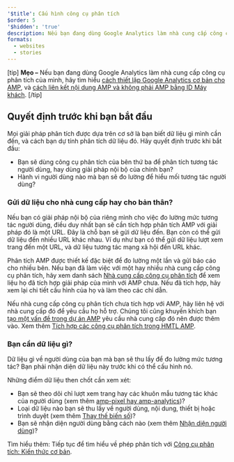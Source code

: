```yaml
---
'$title': Cấu hình công cụ phân tích
$order: 5
'$hidden': 'true'
description: Nếu bạn đang dùng Google Analytics làm nhà cung cấp công cụ phân tích của mình, hãy tìm hiểu cách thiết lập Google Analytics cơ bản cho AMP và cách liên kết nội dung AMP và phi AMP bằng ID Máy khách
formats:
  - websites
  - stories
---
```


[tip] **Mẹo –** Nếu bạn đang dùng Google Analytics làm nhà cung cấp công cụ phân tích của mình, hãy tìm hiểu [cách thiết lập Google Analytics cơ bản cho AMP](https://developers.google.com/analytics/devguides/collection/amp-analytics/#basic_setup_to_measure_page_views), và [cách liên kết nội dung AMP và không phải AMP bằng ID Máy khách](https://support.google.com/analytics/answer/7486764). [/tip]

## Quyết định trước khi bạn bắt đầu

Mọi giải pháp phân tích được dựa trên cơ sở là bạn biết dữ liệu gì mình cần đến, và cách bạn dự tính phân tích dữ liệu đó. Hãy quyết định trước khi bắt đầu:

- Bạn sẽ dùng công cụ phân tích của bên thứ ba để phân tích tương tác người dùng, hay dùng giải pháp nội bộ của chính bạn?
- Hành vi người dùng nào mà bạn sẽ đo lường để hiểu mối tương tác người dùng?

### Gửi dữ liệu cho nhà cung cấp hay cho bản thân?

Nếu bạn có giải pháp nội bộ của riêng mình cho việc đo lường mức tương tác người dùng, điều duy nhất bạn sẽ cần tích hợp phân tích AMP với giải pháp đó là một URL. Đây là chỗ bạn sẽ gửi dữ liệu đến. Bạn còn có thể gửi dữ liệu đến nhiều URL khác nhau. Ví dụ như bạn có thể gửi dữ liệu lượt xem trang đến một URL, và dữ liệu tương tác mạng xã hội đến URL khác.

Phân tích AMP được thiết kế đặc biệt để đo lường một lần và gửi báo cáo cho nhiều bên. Nếu bạn đã làm việc với một hay nhiều nhà cung cấp công cụ phân tích, hãy xem danh sách [Nhà cung cấp công cụ phân tích](analytics-vendors.md) để xem liệu họ đã tích hợp giải pháp của mình với AMP chưa. Nếu đã tích hợp, hãy xem lại chi tiết cấu hình của họ và làm theo các chỉ dẫn.

Nếu nhà cung cấp công cụ phân tích chưa tích hợp với AMP, hãy liên hệ với nhà cung cấp đó để yêu cầu họ hỗ trợ. Chúng tôi cũng khuyến khích bạn [tạo một vấn đề trong dự án AMP](https://github.com/ampproject/amphtml/issues/new) yêu cầu nhà cung cấp đó nên được thêm vào. Xem thêm [Tích hợp các công cụ phân tích trong HMTL AMP](https://github.com/ampproject/amphtml/blob/master/extensions/amp-analytics/integrating-analytics.md).

### Bạn cần dữ liệu gì?

Dữ liệu gì về người dùng của bạn mà bạn sẽ thu lấy để đo lường mức tương tác? Bạn phải nhận diện dữ liệu này trước khi có thể cấu hình nó.

Những điểm dữ liệu then chốt cần xem xét:

- Bạn sẽ theo dõi chỉ lượt xem trang hay các khuôn mẫu tương tác khác của người dùng (xem thêm [amp-pixel hay amp-analytics](analytics_basics.md#use-amp-pixel-or-amp-analytics))?
- Loại dữ liệu nào bạn sẽ thu lấy về người dùng, nội dung, thiết bị hoặc trình duyệt (xem thêm [Thay thế biến số](analytics_basics.md#variable-substitution))?
- Bạn sẽ nhận diện người dùng bằng cách nào (xem thêm [Nhận diện người dùng](analytics_basics.md#user-identification))?

Tìm hiểu thêm: Tiếp tục để tìm hiểu về phép phân tích với [Công cụ phân tích: Kiến thức cơ bản](analytics_basics.md).
